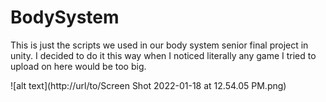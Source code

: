 # BodySystem

This is just the scripts we used in our body system senior final project in unity.
I decided to do it this way when I noticed literally any game I tried to upload on here would be too big. 

![alt text](http://url/to/Screen Shot 2022-01-18 at 12.54.05 PM.png)
